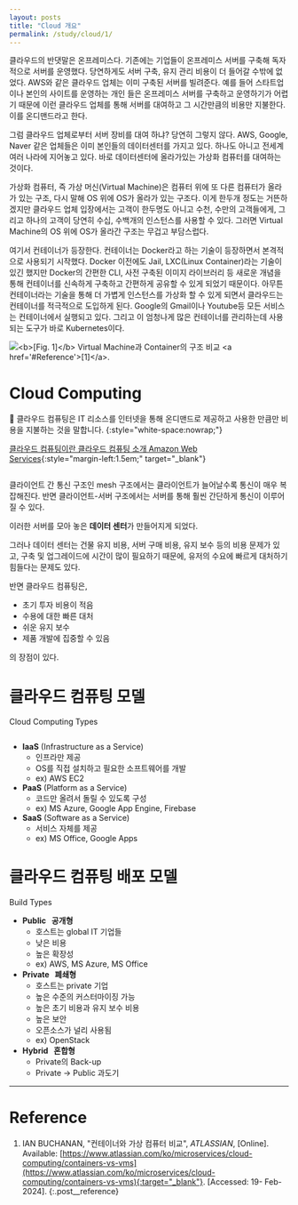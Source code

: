 ```yaml
---
layout: posts
title: "Cloud 개요"
permalink: /study/cloud/1/
---
```


클라우드의 반댓말은 온프레미스다. 기존에는 기업들이 온프레미스 서버를 구축해 독자적으로 서버를 운영했다. 당연하게도 서버 구축, 유지 관리 비용이 더 들어갈 수밖에 없었다. AWS와 같은 클라우드 업체는 이미 구축된 서버를 빌려준다. 예를 들어 스타트업이나 본인의 사이트를 운영하는 개인 들은 온프레미스 서버를 구축하고 운영하기가 어렵기 때문에 이런 클라우드 업체를 통해 서버를 대여하고 그 시간만큼의 비용만 지불한다. 이를 온디맨드라고 한다.

그럼 클라우드 업체로부터 서버 장비를 대여 하냐? 당연히 그렇지 않다. AWS, Google, Naver 같은 업체들은 이미 본인들의 데이터센터를 가지고 있다. 하나도 아니고 전세계 여러 나라에 지어놓고 있다. 바로 데이터센터에 올라가있는 가상화 컴퓨터를 대여하는 것이다.

가상화 컴퓨터, 즉 가상 머신(Virtual Machine)은 컴퓨터 위에 또 다른 컴퓨터가 올라가 있는 구조, 다시 말해 OS 위에 OS가 올라가 있는 구조다. 이게 한두개 정도는 거뜬하겠지만 클라우드 업체 입장에서는 고객이 한두명도 아니고 수천, 수만의 고객들에게, 그리고 하나의 고객이 당연히 수십, 수백개의 인스턴스를 사용할 수 있다. 그러면 Virtual Machine의 OS 위에 OS가 올라간 구조는 무겁고 부담스럽다.

여기서 컨테이너가 등장한다. 컨테이너는 Docker라고 하는 기술이 등장하면서 본격적으로 사용되기 시작했다. Docker 이전에도 Jail, LXC(Linux Container)라는 기술이 있긴 했지만 Docker의 간편한 CLI, 사전 구축된 이미지 라이브러리 등 새로운 개념을 통해 컨테이너를 신속하게 구축하고 간편하게 공유할 수 있게 되었기 때문이다. 아무튼 컨테이너라는 기술을 통해 더 가볍게 인스턴스를 가상화 할 수 있게 되면서 클라우드는 컨테이너를 적극적으로 도입하게 된다. Google의 Gmail이나 Youtube등 모든 서비스는 컨테이너에서 실행되고 있다. 그리고 이 엄청나게 많은 컨테이너를 관리하는데 사용되는 도구가 바로 Kubernetes이다.

<img class="modal img__medium" src="/_pages/study/cloud/images/1/1.png" alt="<b>[Fig. 1]</b> Virtual Machine과 Container의 구조 비교 <a href='#Reference'>[1]</a>."/>

# Cloud Computing

<div class = "notice" markdown = "1">

🔸 클라우드 컴퓨팅은 IT 리소스를 인터넷을 통해 온디맨드로 제공하고 사용한 만큼만 비용을 지불하는 것을 말합니다.
{:style="white-space:nowrap;"}

[클라우드 컴퓨팅이란  클라우드 컴퓨팅 소개  Amazon Web Services](https://aws.amazon.com/ko/what-is-cloud-computing/){:style="margin-left:1.5em;" target="_blank"}

</div>


<img class="modal img__small" src="/_pages/study/cloud/images/1/2.png" alt=""/>

클라이언트 간 통신 구조인 mesh 구조에서는 클라이언트가 늘어날수록 통신이 매우 복잡해진다. 반면 클라이언트-서버 구조에서는 서버를 통해 훨씬 간단하게 통신이 이루어질 수 있다.

이러한 서버를 모아 놓은 **데이터 센터**가 만들어지게 되었다.

그러나 데이터 센터는 건물 유지 비용, 서버 구매 비용, 유지 보수 등의 비용 문제가 있고, 구축 및 업그레이드에 시간이 많이 필요하기 때문에, 유저의 수요에 빠르게 대처하기 힘들다는 문제도 있다.

반면 클라우드 컴퓨팅은,

- 초기 투자 비용이 적음
- 수용에 대한 빠른 대처
- 쉬운 유지 보수
- 제품 개발에 집중할 수 있음

의 장점이 있다.

# 클라우드 컴퓨팅 모델
Cloud Computing Types

<img class="modal img__small" src="/_pages/study/cloud/images/1/3.png" alt=""/>

- **IaaS** (Infrastructure as a Service)
    - 인프라만 제공
    - OS를 직접 설치하고 필요한 소프트웨어를 개발
    - ex) AWS EC2
- **PaaS** (Platform as a Service)
    - 코드만 올려서 돌릴 수 있도록 구성
    - ex) MS Azure, Google App Engine, Firebase
- **SaaS** (Software as a Service)
    - 서비스 자체를 제공
    - ex) MS Office, Google Apps

# 클라우드 컴퓨팅 배포 모델
Build Types

- **Public &nbsp; 공개형**
    - 호스트는 global IT 기업들
    - 낮은 비용
    - 높은 확장성
    - ex) AWS, MS Azure, MS Office
- **Private &nbsp; 폐쇄형**
    - 호스트는 private 기업
    - 높은 수준의 커스터마이징 가능
    - 높은 초기 비용과 유지 보수 비용
    - 높은 보안
    - 오픈소스가 널리 사용됨
    - ex) OpenStack
- **Hybrid &nbsp; 혼합형**
    - Private의 Back-up
    - Private → Public 과도기

<!-- # Problems

<details>
<summary><span style="color:#6454ED;font-weight:bold;">P</span> <span style="font-weight:bold;">1.1</span><br><br>
Container에 대해 조사하고, 가상 머신(virtual machine)과 비교하여 설명해주세요.
</summary>
<div class = "notice" markdown = "1">

📌 **Answer**

“5G NR” 문서의 [5G Resource Allocation](https://www.notion.so/2-1-5G-RESOURCE-ALLOCATION-85fa3bedcf2a45d3b70cb0487d37c2af) 참고

PRB는 1개당 sub-carrier 12개씩으로 이루어져 있으며, 각각의 PRB는 7개의 symbol로 이루어져 있다. 따라서 총 sub-carrier 수는 12 x 15 = 180개이며, 전체 대역폭은 180개의 sub-carrier에 의해 나뉜다.

1 sub-carrier의 대역폭은 전체 대역폭을 sub-carrier 수로 나눈 것이며, 이 경우 3 MHz / 180 = 16.67 kHz이다.

</div>
</details> -->

---

# <a name="Reference"></a>Reference
1. IAN BUCHANAN, "컨테이너와 가상 컴퓨터 비교", <i>ATLASSIAN</i>, [Online]. Available: [https://www.atlassian.com/ko/microservices/cloud-computing/containers-vs-vms](https://www.atlassian.com/ko/microservices/cloud-computing/containers-vs-vms){:target="_blank"}. [Accessed: 19- Feb- 2024].
{:.post__reference}